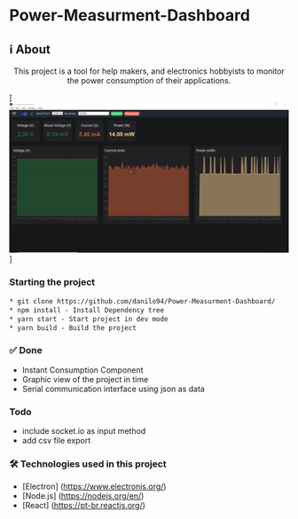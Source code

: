 # Power-Measurment-Dashboard


## ℹ️ About
<p align="center">This project is a tool for help makers, and electronics hobbyists to monitor the power consumption of their applications.</p>

[![Logo](https://github.com/danilo94/Power-Measurment-Dashboard/blob/master/img/measure.PNG)]

### Starting the project
```
* git clone https://github.com/danilo94/Power-Measurment-Dashboard/
* npm install - Install Dependency tree
* yarn start - Start project in dev mode
* yarn build - Build the project

```

### ✅ Done
* Instant Consumption Component
* Graphic view of the project in time
* Serial communication interface using json as data


### Todo
* include socket.io as input method
* add csv file export

### 🛠 Technologies used in this project

- [Electron] (https://www.electronjs.org/)
- [Node.js] (https://nodejs.org/en/)
- [React] (https://pt-br.reactjs.org/)













